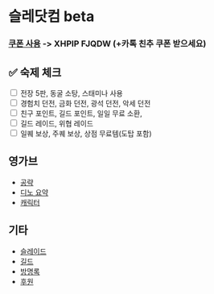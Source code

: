 # 슬레닷컴 beta

### [쿠폰 사용](https://legendofheroes-fow.com/KR/coupon?v=KR) -> XHPIP FJQDW (+카톡 친추 쿠폰 받으세요)

## ✅ 숙제 체크

<form>
  <input type="checkbox" id="task1" onchange="saveCheckboxState('task1')">
  <label for="task1">전장 5판, 동굴 소탕, 스태미나 사용</label><br>

  <input type="checkbox" id="task2" onchange="saveCheckboxState('task2')">
  <label for="task2">경험치 던전, 금화 던전, 광석 던전, 악세 던전</label><br>

  <input type="checkbox" id="task3" onchange="saveCheckboxState('task3')">
  <label for="task3">친구 포인트, 길드 포인트, 일일 무료 소환, </label><br>

  <input type="checkbox" id="task4" onchange="saveCheckboxState('task4')">
  <label for="task4">길드 레이드, 위협 레이드</label><br>

  <input type="checkbox" id="task5" onchange="saveCheckboxState('task5')">
  <label for="task5">일퀘 보상, 주퀘 보상, 상점 무료템(도탑 포함)</label><br>
</form>

<script>
  function saveCheckboxState(id) {
    localStorage.setItem(id, document.getElementById(id).checked);
  }

  function loadCheckboxState() {
    document.querySelectorAll("input[type=checkbox]").forEach((checkbox) => {
      checkbox.checked = localStorage.getItem(checkbox.id) === "true";
    });
  }

  window.onload = loadCheckboxState;
</script>



## 영가브
- [공략](https://LOHslade.github.io/tip)
- [디노 요약](https://LOHslade.github.io/director)
- [캐릭터](https://LOHslade.github.io/character)

## 기타
- [슬레이드](https://LOHslade.github.io/diary)
- [길드](https://LOHslade.github.io/guild)
- [방명록](https://LOHslade.github.io/contact)
- [후원](https://LOHslade.github.io/donate)
